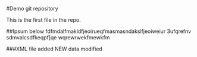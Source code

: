 #Demo git repository 

This is the first file in the repo.

##Ipsum below
fdfmdalfmakldfjeoirueqfmasmasndakslfjeoiweiur	3ufqrefnv sdmvalcsdfkeqpf[qe
wqrewrwekfmewkfm

###XML file added
NEW data modified